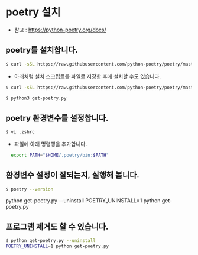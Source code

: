 # poetry 설치

- 참고 : https://python-poetry.org/docs/

## poetry를 설치합니다.

```bash
$ curl -sSL https://raw.githubusercontent.com/python-poetry/poetry/master/get-poetry.py | python -
```

- 아래처럼 설치 스크립트를 파일로 저장한 후에 설치할 수도 있습니다.

```bash
$ curl -sSL https://raw.githubusercontent.com/python-poetry/poetry/master/get-poetry.py > get-poetry.py

$ python3 get-poetry.py

```



## poetry 환경변수를 설정합니다.

```bash
$ vi .zshrc 
```

- 파일에 아래 명령행을 추가합니다.
```bash
  export PATH="$HOME/.poetry/bin:$PATH"
```

## 환경변수 설정이 잘되는지, 실행해 봅니다.

```bash
$ poetry --version
```
python get-poetry.py --uninstall
POETRY_UNINSTALL=1 python get-poetry.py


## 프로그램 제거도 할 수 있습니다.

```bash
$ python get-poetry.py --uninstall
POETRY_UNINSTALL=1 python get-poetry.py
```
